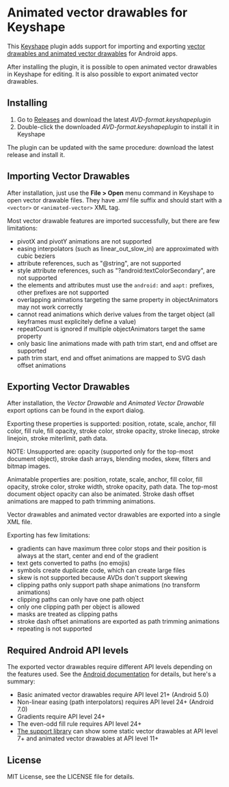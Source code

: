 
# Animated vector drawables for Keyshape

This [Keyshape](https://www.keyshapeapp.com) plugin adds support for importing and exporting
[vector drawables and animated vector drawables](https://developer.android.com/guide/topics/graphics/vector-drawable-resources.html)
for Android apps.

After installing the plugin, it is possible to open animated vector drawables in Keyshape
for editing. It is also possible to export animated vector drawables.

## Installing

1. Go to [Releases](https://github.com/Pixofield/keyshape-avd-format/releases) 
   and download the latest _AVD-format.keyshapeplugin_
2. Double-click the downloaded _AVD-format.keyshapeplugin_ to install it in Keyshape

The plugin can be updated with the same procedure: download the latest release and install it.

## Importing Vector Drawables

After installation, just use the **File > Open** menu command in Keyshape to open vector drawable
files. They have _.xml_ file suffix and should start with a `<vector>` or `<animated-vector>`
XML tag.

Most vector drawable features are imported successfully, but there are few limitations:

 * pivotX and pivotY animations are not supported
 * easing interpolators (such as linear_out_slow_in) are approximated with cubic beziers
 * attribute references, such as "@string", are not supported
 * style attribute references, such as "?android:textColorSecondary", are not supported
 * the elements and attributes must use the `android:` and `aapt:` prefixes, other prefixes
   are not supported
 * overlapping animations targeting the same property in objectAnimators may not work correctly
 * cannot read animations which derive values from the target object (all keyframes must explicitely
   define a value)
 * repeatCount is ignored if multiple objectAnimators target the same property
 * only basic line animations made with path trim start, end and offset are supported
 * path trim start, end and offset animations are mapped to SVG dash offset animations

## Exporting Vector Drawables

After installation, the _Vector Drawable_ and _Animated Vector Drawable_ export options can be
found in the export dialog.

Exporting these properties is supported: position, rotate, scale, anchor, fill color,
fill rule, fill opacity, stroke color, stroke opacity, stroke linecap, stroke linejoin,
stroke miterlimit, path data.

NOTE: Unsupported are: opacity (supported only for the top-most document object),
stroke dash arrays, blending modes, skew, filters and bitmap images.

Animatable properties are: position, rotate, scale, anchor, fill color, fill opacity,
stroke color, stroke width, stroke opacity, path data. The top-most document object opacity can
also be animated. Stroke dash offset animations are mapped to path trimming animations.

Vector drawables and animated vector drawables are exported into a single XML file.

Exporting has few limitations:

 * gradients can have maximum three color stops and their position is always at the start,
   center and end of the gradient
 * text gets converted to paths (no emojis)
 * symbols create duplicate code, which can create large files
 * skew is not supported because AVDs don't support skewing
 * clipping paths only support path shape animations (no transform animations)
 * clipping paths can only have one path object
 * only one clipping path per object is allowed
 * masks are treated as clipping paths
 * stroke dash offset animations are exported as path trimming animations
 * repeating is not supported

## Required Android API levels

The exported vector drawables require different API levels depending on the features used. See 
the [Android documentation](https://developer.android.com/guide/topics/graphics/vector-drawable-resources.html)
for details, but here's a summary:

 * Basic animated vector drawables require API level 21+ (Android 5.0)
 * Non-linear easing (path interpolators) requires API level 24+ (Android 7.0)
 * Gradients require API level 24+
 * The even-odd fill rule requires API level 24+
 * [The support library](https://developer.android.com/guide/topics/graphics/vector-drawable-resources.html#vector-drawables-backward-solution)
   can show some static vector drawables at API level 7+ and animated vector drawables 
   at API level 11+

## License

MIT License, see the LICENSE file for details.
